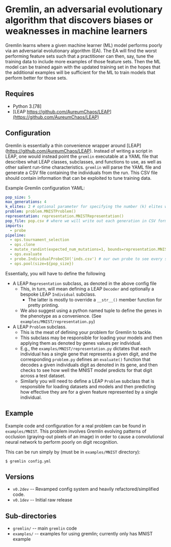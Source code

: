 # Gremlin, an adversarial evolutionary algorithm that discovers biases or weaknesses in machine learners

Gremlin learns where a given machine learner (ML) model performs poorly via an
adversarial evolutionary algorithm (EA).  The EA will find the worst 
performing feature sets such that a practitioner can then, say, tune the 
training data to include more examples of those feature sets.  Then the ML
model can be trained again with the updated training set in the hopes that 
the additional examples will be sufficient for the ML to train models that 
perform better for those sets.

## Requires
* Python 3.[78]
* [LEAP https://github.com/AureumChaos/LEAP](https://github.com/AureumChaos/LEAP)


## Configuration
Gremlin is essentially a thin convenience wrapper around [LEAP]
(https://github.com/AureumChaos/LEAP).  Instead of writing a script in LEAP, 
one would instead point the `gremlin` executable at a YAML file that describes 
what LEAP classes, subclasses, and functions to use, as well as other salient 
run-time characteristics. `gremlin` will parse the YAML file and generate a 
CSV file containing the individuals from the run.  This CSV file should 
contain information that can be exploited to tune training data.

Example Gremlin configuration YAML:

```yaml
pop_size: 5
max_generations: 4
k_elites: 2 # optional parameter for specifying the number (k) elites we keep per generation
problem: problem.MNISTProblem()
representation: representation.MNISTRepresentation()
pop_file: pop.csv # where we will write out each generation in CSV format
imports:
  - probe
pipeline:
  - ops.tournament_selection
  - ops.clone
  - mutate_randint(expected_num_mutations=1, bounds=representation.MNISTRepresentation.genome_bounds)
  - ops.evaluate
  - probe.IndividualProbeCSV('inds.csv') # our own probe to see every single created offspring
  - ops.pool(size=${pop_size})
```

Essentially, you will have to define the following

* A LEAP `Representation` subclass, as denoted in the above config file
  * This, in turn, will mean defining a LEAP `Decoder` and optionally a 
    bespoke LEAP `Individual` subclass.
    * The latter is mostly to override a `__str__()` member function for 
      pretty printing.
  * We also suggest using a python named tuple to define the genes in the 
    phenotype as a convenience.  (See `examples/MNIST/representation.py`)
* A LEAP `Problem` subclass.
  * This is the meat of defining your problem for Gremlin to tackle.
  * This subclass may be responsible for loading your models and then 
    applying them as denoted by genes values per individual.
  * E.g., the `examples/MNIST/representation.py` dictates that each 
    individual has a single gene that represents a given digit, and the 
    corresponding `problem.py` defines an `evaluate()` function that decodes 
    a given individuals digit as denoted in its gene, and then checks to see 
    how well the MNIST model predicts for that digit across a test dataset.
  * Similarly you will need to define a LEAP `Problem` subclass that is 
    responsible for loading datasets and models and then predicting how 
    effective they are for a given feature represented by a single individual.

## Example
Example code and configuration for a real problem can be found in `examples/MNIST`.
This problem involves Gremlin evolving patterns of occlusion (graying-out pixels of an
image) in order to cause a convolutional neural network to perform poorly on digit
recognition.

This can be run simply by (must be in `examples/MNIST` directory):

```
$ gremlin config.yml
```

## Versions

* `v0.2dev` -- Revamped config system and heavily refactored/simplified code.
* `v0.1dev` -- Initial raw release

## Sub-directories
* `gremlin/` -- main `gremlin` code
* `examples/` -- examples for using gremlin; currently only has MNIST example
